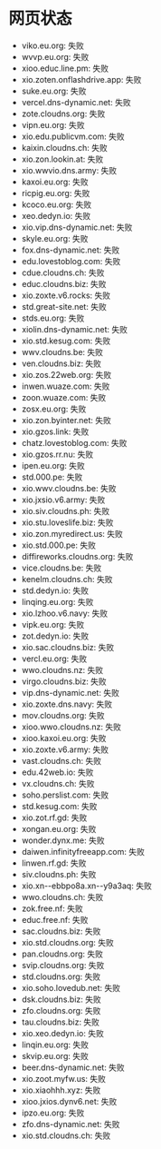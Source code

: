 # 网页状态
- viko.eu.org: 失败
- wvvp.eu.org: 失败
- xioo.educ.line.pm: 失败
- xio.zoten.onflashdrive.app: 失败
- suke.eu.org: 失败
- vercel.dns-dynamic.net: 失败
- zote.cloudns.org: 失败
- vipn.eu.org: 失败
- xio.edu.publicvm.com: 失败
- kaixin.cloudns.ch: 失败
- xio.zon.lookin.at: 失败
- xio.wwvio.dns.army: 失败
- kaxoi.eu.org: 失败
- ricpig.eu.org: 失败
- kcoco.eu.org: 失败
- xeo.dedyn.io: 失败
- xio.vip.dns-dynamic.net: 失败
- skyle.eu.org: 失败
- fox.dns-dynamic.net: 失败
- edu.lovestoblog.com: 失败
- cdue.cloudns.ch: 失败
- educ.cloudns.biz: 失败
- xio.zoxte.v6.rocks: 失败
- std.great-site.net: 失败
- stds.eu.org: 失败
- xiolin.dns-dynamic.net: 失败
- xio.std.kesug.com: 失败
- wwv.cloudns.be: 失败
- ven.cloudns.biz: 失败
- xio.zos.22web.org: 失败
- inwen.wuaze.com: 失败
- zoon.wuaze.com: 失败
- zosx.eu.org: 失败
- xio.zon.byinter.net: 失败
- xio.gzos.link: 失败
- chatz.lovestoblog.com: 失败
- xio.gzos.rr.nu: 失败
- ipen.eu.org: 失败
- std.000.pe: 失败
- xio.wwv.cloudns.be: 失败
- xio.jxsio.v6.army: 失败
- xio.siv.cloudns.ph: 失败
- xio.stu.loveslife.biz: 失败
- xio.zon.myredirect.us: 失败
- xio.std.000.pe: 失败
- diffireworks.cloudns.org: 失败
- vice.cloudns.be: 失败
- kenelm.cloudns.ch: 失败
- std.dedyn.io: 失败
- linqing.eu.org: 失败
- xio.lzhoo.v6.navy: 失败
- vipk.eu.org: 失败
- zot.dedyn.io: 失败
- xio.sac.cloudns.biz: 失败
- vercl.eu.org: 失败
- wwo.cloudns.nz: 失败
- virgo.cloudns.biz: 失败
- vip.dns-dynamic.net: 失败
- xio.zoxte.dns.navy: 失败
- mov.cloudns.org: 失败
- xioo.wwo.cloudns.nz: 失败
- xioo.kaxoi.eu.org: 失败
- xio.zoxte.v6.army: 失败
- vast.cloudns.ch: 失败
- edu.42web.io: 失败
- vx.cloudns.ch: 失败
- soho.perslist.com: 失败
- std.kesug.com: 失败
- xio.zot.rf.gd: 失败
- xongan.eu.org: 失败
- wonder.dynx.me: 失败
- daiwen.infinityfreeapp.com: 失败
- linwen.rf.gd: 失败
- siv.cloudns.ph: 失败
- xio.xn--ebbpo8a.xn--y9a3aq: 失败
- wwo.cloudns.ch: 失败
- zok.free.nf: 失败
- educ.free.nf: 失败
- sac.cloudns.biz: 失败
- xio.std.cloudns.org: 失败
- pan.cloudns.org: 失败
- svip.cloudns.org: 失败
- std.cloudns.org: 失败
- xio.soho.lovedub.net: 失败
- dsk.cloudns.biz: 失败
- zfo.cloudns.org: 失败
- tau.cloudns.biz: 失败
- xio.xeo.dedyn.io: 失败
- linqin.eu.org: 失败
- skvip.eu.org: 失败
- beer.dns-dynamic.net: 失败
- xio.zoot.myfw.us: 失败
- xio.xiaohhh.xyz: 失败
- xioo.jxios.dynv6.net: 失败
- ipzo.eu.org: 失败
- zfo.dns-dynamic.net: 失败
- xio.std.cloudns.ch: 失败
